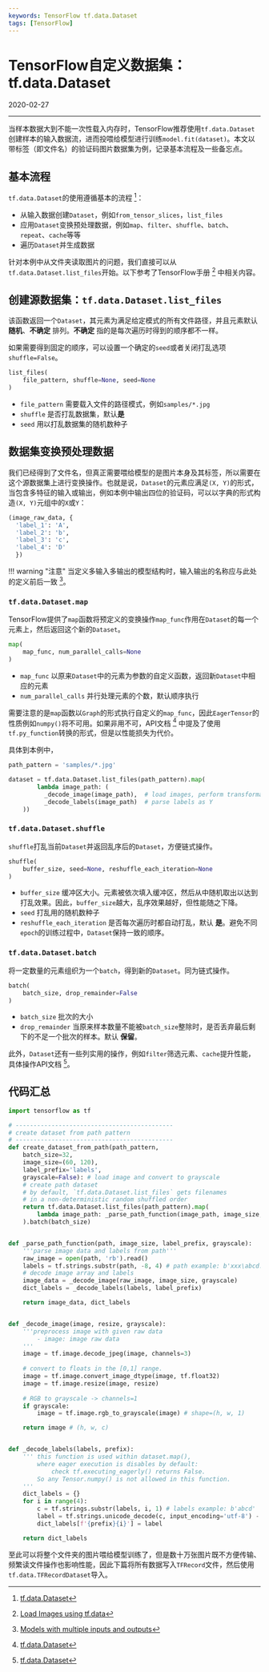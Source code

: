 ```yaml
---
keywords: TensorFlow tf.data.Dataset
tags: [TensorFlow]
---
```


# TensorFlow自定义数据集：tf.data.Dataset

2020-02-27

---

当样本数据大到不能一次性载入内存时，TensorFlow推荐使用`tf.data.Dataset`创建样本的输入数据流，进而投喂给模型进行训练`model.fit(dataset)`。本文以带标签（即文件名）的验证码图片数据集为例，记录基本流程及一些备忘点。

## 基本流程

`tf.data.Dataset`的使用遵循基本的流程 [^1]：

- 从输入数据创建`Dataset`，例如`from_tensor_slices`，`list_files`
- 应用`Dataset`变换预处理数据，例如`map`、`filter`、`shuffle`、`batch`、`repeat`、`cache`等等
- 遍历`Dataset`并生成数据

针对本例中从文件夹读取图片的问题，我们直接可以从`tf.data.Dataset.list_files`开始。以下参考了TensorFlow手册 [^2] 中相关内容。


## 创建源数据集：`tf.data.Dataset.list_files`

该函数返回一个`Dataset`，其元素为满足给定模式的所有文件路径，并且元素默认 **随机**、**不确定** 排列。**不确定** 指的是每次遍历时得到的顺序都不一样。

如果需要得到固定的顺序，可以设置一个确定的`seed`或者关闭打乱选项`shuffle=False`。

```python
list_files(
    file_pattern, shuffle=None, seed=None
)
```

- `file_pattern` 需要载入文件的路径模式，例如`samples/*.jpg`
- `shuffle` 是否打乱数据集，默认**是**
- `seed` 用以打乱数据集的随机数种子


## 数据集变换预处理数据

我们已经得到了文件名，但真正需要喂给模型的是图片本身及其标签，所以需要在这个源数据集上进行变换操作。也就是说，`Dataset`的元素应满足`(X, Y)`的形式，当包含多特征的输入或输出，例如本例中输出四位的验证码，可以以字典的形式构造`(X, Y)`元组中的`X`或`Y`：

```python
(image_raw_data, {
  'label_1': 'A',
  'label_2': 'b',
  'label_3': 'c',
  'label_4': 'D'
  })
```

!!! warning "注意"
    当定义多输入多输出的模型结构时，输入输出的名称应与此处的定义前后一致 [^3]。


### `tf.data.Dataset.map`

TensorFlow提供了`map`函数将预定义的变换操作`map_func`作用在`Dataset`的每一个元素上，然后返回这个新的`Dataset`。

```python
map(
    map_func, num_parallel_calls=None
)
```

- `map_func` 以原来`Dataset`中的元素为参数的自定义函数，返回新`Dataset`中相应的元素
- `num_parallel_calls` 并行处理元素的个数，默认顺序执行

需要注意的是`map`函数以`Graph`的形式执行自定义的`map_func`，因此`EagerTensor`的性质例如`numpy()`将不可用。如果非用不可，API文档 [^1] 中提及了使用`tf.py_function`转换的形式，但是以性能损失为代价。

具体到本例中，

```python
path_pattern = 'samples/*.jpg'

dataset = tf.data.Dataset.list_files(path_pattern).map(
        lambda image_path: (
          _decode_image(image_path),  # load images, perform transformation as X
          _decode_labels(image_path)  # parse labels as Y
    ))
```

### `tf.data.Dataset.shuffle`

`shuffle`打乱当前`Dataset`并返回乱序后的`Dataset`，方便链式操作。

```python
shuffle(
    buffer_size, seed=None, reshuffle_each_iteration=None
)
```

- `buffer_size` 缓冲区大小。元素被依次填入缓冲区，然后从中随机取出以达到打乱效果。因此，`buffer_size`越大，乱序效果越好，但性能随之下降。
- `seed` 打乱用的随机数种子
- `reshuffle_each_iteration` 是否每次遍历时都自动打乱，默认 **是**。避免不同`epoch`的训练过程中，`Dataset`保持一致的顺序。


### `tf.data.Dataset.batch`

将一定数量的元素组织为一个`batch`，得到新的`Dataset`。同为链式操作。

```python
batch(
    batch_size, drop_remainder=False
)
```

- `batch_size` 批次的大小
- `drop_remainder` 当原来样本数量不能被`batch_size`整除时，是否丢弃最后剩下的不足一个批次的样本。默认 **保留**。


此外，`Dataset`还有一些列实用的操作，例如`filter`筛选元素、`cache`提升性能，具体操作API文档 [^1]。



## 代码汇总

```python
import tensorflow as tf

# --------------------------------------------
# create dataset from path pattern
# --------------------------------------------
def create_dataset_from_path(path_pattern, 
    batch_size=32, 
    image_size=(60, 120), 
    label_prefix='labels',
    grayscale=False): # load image and convert to grayscale
    # create path dataset
    # by default, `tf.data.Dataset.list_files` gets filenames 
    # in a non-deterministic random shuffled order
    return tf.data.Dataset.list_files(path_pattern).map(
        lambda image_path: _parse_path_function(image_path, image_size, label_prefix, grayscale)
    ).batch(batch_size)


def _parse_path_function(path, image_size, label_prefix, grayscale):
    '''parse image data and labels from path'''
    raw_image = open(path, 'rb').read()
    labels = tf.strings.substr(path, -8, 4) # path example: b'xxx\abcd.jpg'
    # decode image array and labels
    image_data = _decode_image(raw_image, image_size, grayscale)
    dict_labels = _decode_labels(labels, label_prefix)

    return image_data, dict_labels


def _decode_image(image, resize, grayscale):
    '''preprocess image with given raw data
        - image: image raw data
    '''
    image = tf.image.decode_jpeg(image, channels=3)
    
    # convert to floats in the [0,1] range.
    image = tf.image.convert_image_dtype(image, tf.float32)
    image = tf.image.resize(image, resize)
    
    # RGB to grayscale -> channels=1
    if grayscale:
        image = tf.image.rgb_to_grayscale(image) # shape=(h, w, 1)

    return image # (h, w, c)


def _decode_labels(labels, prefix):
    ''' this function is used within dataset.map(), 
        where eager execution is disables by default:
            check tf.executing_eagerly() returns False.
        So any Tensor.numpy() is not allowed in this function.
    '''
    dict_labels = {}
    for i in range(4):
        c = tf.strings.substr(labels, i, 1) # labels example: b'abcd'
        label = tf.strings.unicode_decode(c, input_encoding='utf-8') - ord('a')
        dict_labels[f'{prefix}{i}'] = label

    return dict_labels
```

至此可以将整个文件夹的图片喂给模型训练了，但是数十万张图片既不方便传输、频繁读文件操作也影响性能，因此下篇将所有数据写入`TFRecord`文件，然后使用`tf.data.TFRecordDataset`导入。




[^1]:  [tf.data.Dataset](https://tensorflow.google.cn/api_docs/python/tf/data/Dataset?hl=en)
[^2]:  [Load Images using tf.data](https://tensorflow.google.cn/tutorials/load_data/images#load_using_tfdata)
[^3]:  [Models with multiple inputs and outputs](https://tensorflow.google.cn/guide/keras/functional#models_with_multiple_inputs_and_outputs)